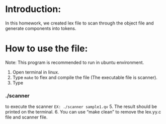 # Introduction:
In this homework, we created lex file to scan through the object file and generate components into tokens.
 
# How to use the file:
  Note: This program is recommended to run in ubuntu environment.
  1.	Open terminal in linux.
  2.	Type `make` to flex and compile the file (The executable file is scanner).
  3.	Type
### ./scanner <TARGETFILE> 
to execute the scanner
  	  ```
    	EX: ./scanner sample1.qv
    	```
  5.	The result should be printed on the terminal.
  6.	You can use “make clean” to remove the lex.yy.c file and scanner file.
